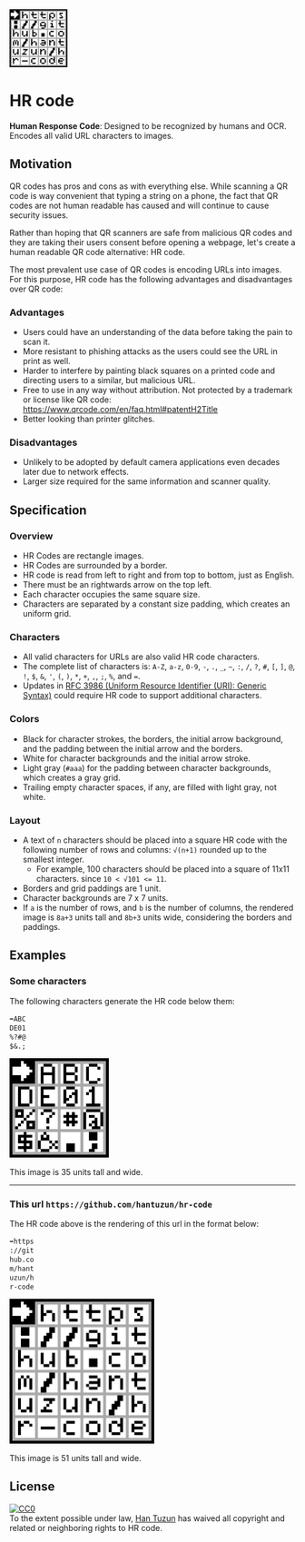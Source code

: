 <img src="github_url_hr_code.png" width="102">
  
# HR code
**Human Response Code**: Designed to be recognized by humans and OCR. Encodes all valid URL characters to images.

## Motivation

QR codes has pros and cons as with everything else. While scanning a QR code is way convenient that typing a string on a phone, the fact that QR codes are not human readable has caused and will continue to cause security issues.

Rather than hoping that QR scanners are safe from malicious QR codes and they are taking their users consent before opening a webpage, let's create a human readable QR code alternative: HR code.

The most prevalent use case of QR codes is encoding URLs into images. For this purpose, HR code has the following advantages and disadvantages over QR code:

### Advantages
 * Users could have an understanding of the data before taking the pain to scan it.
 * More resistant to phishing attacks as the users could see the URL in print as well.
 * Harder to interfere by painting black squares on a printed code and directing users to a similar, but malicious URL.
 * Free to use in any way without attribution. Not protected by a trademark or license like QR code: https://www.qrcode.com/en/faq.html#patentH2Title
 * Better looking than printer glitches.

### Disadvantages
 * Unlikely to be adopted by default camera applications even decades later due to network effects.
 * Larger size required for the same information and scanner quality.

## Specification

### Overview

 * HR Codes are rectangle images.
 * HR Codes are surrounded by a border.
 * HR code is read from left to right and from top to bottom, just as English.
 * There must be an rightwards arrow on the top left.
 * Each character occupies the same square size.
 * Characters are separated by a constant size padding, which creates an uniform grid.

### Characters

 * All valid characters for URLs are also valid HR code characters.
 * The complete list of characters is: `A-Z`, `a-z`, `0-9`, `-`, `.`, `_`, `~`, `:`, `/`, `?`, `#`, `[`, `]`, `@`, `!`, `$`, `&`, `'`, `(`, `)`, `*`, `+`, `,`, `;`, `%`, and `=`.
 * Updates in [RFC 3986 (Uniform Resource Identifier (URI): Generic Syntax)](https://www.ietf.org/rfc/rfc3986.txt) could require HR code to support additional characters.

### Colors

 * Black for character strokes, the borders, the initial arrow background, and the padding between the initial arrow and the borders.
 * White for character backgrounds and the initial arrow stroke.
 * Light gray (`#aaa`) for the padding between character backgrounds, which creates a gray grid.
 * Trailing empty character spaces, if any, are filled with light gray, not white.

### Layout

 * A text of `n` characters should be placed into a square HR code with the following number of rows and columns: `√(n+1)` rounded up to the smallest integer.
   * For example, 100 characters should be placed into a square of 11x11 characters. since `10 < √101 <= 11`.
 * Borders and grid paddings are 1 unit.
 * Character backgrounds are 7 x 7 units.
 * If `a` is the number of rows, and `b` is the number of columns, the rendered image is `8a+3`
   units tall and `8b+3` units wide, considering the borders and paddings.


## Examples

### Some characters

The following characters generate the HR code below them:

```
➡️ABC
DE01
%?#@
$&.;
```

<img src="example_hr_code.png" width="175">

This image is 35 units tall and wide.

---

### This url `https://github.com/hantuzun/hr-code`

The HR code above is the rendering of this url in the format below:

```
➡️https
://git
hub.co
m/hant
uzun/h
r-code
```

<img src="github_url_hr_code.png" width="255">

This image is 51 units tall and wide.

## License

<p xmlns:dct="http://purl.org/dc/terms/">
  <a rel="license"
     href="http://creativecommons.org/publicdomain/zero/1.0/">
    <img src="http://i.creativecommons.org/p/zero/1.0/88x31.png" style="border-style: none;" alt="CC0" />
  </a>
  <br />
  To the extent possible under law,
  <a rel="dct:publisher"
     href="hantuzun.com">
    <span property="dct:title">Han Tuzun</span></a>
  has waived all copyright and related or neighboring rights to
  <span property="dct:title">HR code</span>.
</p>

